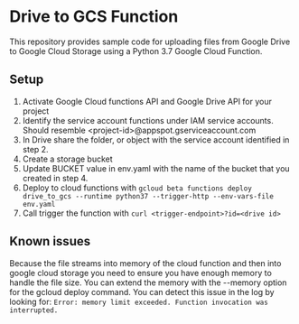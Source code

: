 # Drive to GCS Function
This repository provides sample code for uploading files from Google Drive to Google Cloud Storage using a Python 3.7 Google Cloud Function.

## Setup
1. Activate Google Cloud functions API and Google Drive API for your project
2. Identify the service account functions under IAM service accounts. Should resemble \<project-id>@appspot.gserviceaccount.com
3. In Drive share the folder, or object with the service account identified in step 2.
4. Create a storage bucket
5. Update BUCKET value in env.yaml with the name of the bucket that you created in step 4.
6. Deploy to cloud functions with `gcloud beta functions deploy drive_to_gcs --runtime python37 --trigger-http --env-vars-file env.yaml`
7. Call trigger the function with `curl <trigger-endpoint>?id=<drive id>`

## Known issues
Because the file streams into memory of the cloud function and then into google cloud storage you need to ensure you have enough memory to handle the file size. You can extend the memory with the --memory option for the gcloud deploy command. You can detect this issue in the log by looking for: `Error: memory limit exceeded. Function invocation was interrupted.`
